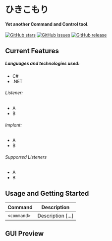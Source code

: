 # ひきこもり
#### Yet another Command and Control tool.

[![GitHub stars](https://img.shields.io/github/stars/Xcatolin/hkkmrC2)](https://github.com/Xcatolin/hkkmrC2)
[![GitHub issues](https://img.shields.io/github/issues/Xcatolin/hkkmrC2)](https://github.com/Xcatolin/hkkmrC2/issues)
[![GitHub release](https://img.shields.io/github/release/Xcatolin/hkkmrC2)](https://github.com/Xcatolin/hkkmrC2/releases)

## Current Features

##### Languages and technologies used:
* C#
* .NET

###### Listener:
* A
* B

###### Implant:
* A
* B

###### Supported Listeners
* A
* B

## Usage and Getting Started

|Command        | Description
|-------        |-----
| `<command>`               |Description [...]|


## GUI Preview
